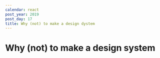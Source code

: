 ```yaml
---
calendar: react
post_year: 2019
post_day: 17
title: Why (not) to make a design dystem
---
```

# Why (not) to make a design system
